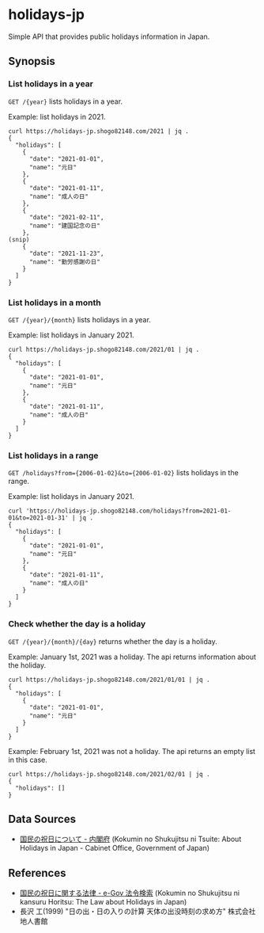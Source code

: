 # holidays-jp

Simple API that provides public holidays information in Japan.

## Synopsis

### List holidays in a year

`GET /{year}` lists holidays in a year.

Example: list holidays in 2021.

```
curl https://holidays-jp.shogo82148.com/2021 | jq .
{
  "holidays": [
    {
      "date": "2021-01-01",
      "name": "元日"
    },
    {
      "date": "2021-01-11",
      "name": "成人の日"
    },
    {
      "date": "2021-02-11",
      "name": "建国記念の日"
    },
(snip)
    {
      "date": "2021-11-23",
      "name": "勤労感謝の日"
    }
  ]
}
```

### List holidays in a month

`GET /{year}/{month}` lists holidays in a year.

Example: list holidays in January 2021.

```
curl https://holidays-jp.shogo82148.com/2021/01 | jq .
{
  "holidays": [
    {
      "date": "2021-01-01",
      "name": "元日"
    },
    {
      "date": "2021-01-11",
      "name": "成人の日"
    }
  ]
}
```

### List holidays in a range

`GET /holidays?from={2006-01-02}&to={2006-01-02}` lists holidays in the range.

Example: list holidays in January 2021.

```
curl 'https://holidays-jp.shogo82148.com/holidays?from=2021-01-01&to=2021-01-31' | jq .
{
  "holidays": [
    {
      "date": "2021-01-01",
      "name": "元日"
    },
    {
      "date": "2021-01-11",
      "name": "成人の日"
    }
  ]
}
```

### Check whether the day is a holiday

`GET /{year}/{month}/{day}` returns whether the day is a holiday.

Example: January 1st, 2021 was a holiday. The api returns information about the holiday.

```
curl https://holidays-jp.shogo82148.com/2021/01/01 | jq .
{
  "holidays": [
    {
      "date": "2021-01-01",
      "name": "元日"
    }
  ]
}
```

Example: February 1st, 2021 was not a holiday. The api returns an empty list in this case.

```
curl https://holidays-jp.shogo82148.com/2021/02/01 | jq .
{
  "holidays": []
}
```

## Data Sources

- [国民の祝日について - 内閣府](https://www8.cao.go.jp/chosei/shukujitsu/gaiyou.html) (Kokumin no Shukujitsu ni Tsuite: About Holidays in Japan - Cabinet Office, Government of Japan)

## References

- [国民の祝日に関する法律 - e-Gov 法令検索](https://elaws.e-gov.go.jp/document?lawid=323AC1000000178) (Kokumin no Shukujitsu ni kansuru Horitsu: The Law about Holidays in Japan)
- 長沢 工(1999) "日の出・日の入りの計算 天体の出没時刻の求め方" 株式会社地人書館
